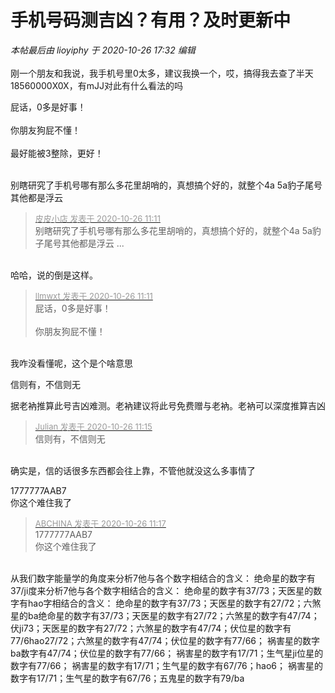 # 手机号码测吉凶？有用？及时更新中


<i class="pstatus"> 本帖最后由 lioyiphy 于 2020-10-26 17:32 编辑 </i><br />
<br />
刚一个朋友和我说，我手机号里0太多，建议我换一个，哎，搞得我去查了半天18560000X0X，有mJJ对此有什么看法的吗

屁话，0多是好事！<br />
<br />
你朋友狗屁不懂！<br />
<br />
最好能被3整除，更好！<br />
<br />
<img src="static/image/smiley/default/lol.gif" smilieid="12" border="0" alt="" /><img src="static/image/smiley/default/lol.gif" smilieid="12" border="0" alt="" /><img src="static/image/smiley/default/lol.gif" smilieid="12" border="0" alt="" />

别瞎研究了手机号哪有那么多花里胡哨的，真想搞个好的，就整个4a 5a豹子尾号其他都是浮云<img id="aimg_vOItO" onclick="zoom(this, this.src, 0, 0, 0)" class="zoom" src="https://cdn.jsdelivr.net/gh/hishis/forum-master/public/images/patch.gif" onmouseover="img_onmouseoverfunc(this)" onload="thumbImg(this)" border="0" alt="" />

<div class="quote"><blockquote><font size="2"><a href="https://www.hostloc.com/forum.php?mod=redirect&amp;goto=findpost&amp;pid=9353088&amp;ptid=758507" target="_blank"><font color="#999999">皮皮小店 发表于 2020-10-26 11:11</font></a></font><br />
别瞎研究了手机号哪有那么多花里胡哨的，真想搞个好的，就整个4a 5a豹子尾号其他都是浮云 ...</blockquote></div><br />
哈哈，说的倒是这样。

<div class="quote"><blockquote><font size="2"><a href="https://www.hostloc.com/forum.php?mod=redirect&amp;goto=findpost&amp;pid=9353084&amp;ptid=758507" target="_blank"><font color="#999999">llmwxt 发表于 2020-10-26 11:11</font></a></font><br />
屁话，0多是好事！<br />
<br />
你朋友狗屁不懂！</blockquote></div><br />
我咋没看懂呢，这个是个啥意思

信则有，不信则无

据老衲推算此号吉凶难测。老衲建议将此号免费赠与老衲。老衲可以深度推算吉凶

<div class="quote"><blockquote><font size="2"><a href="https://www.hostloc.com/forum.php?mod=redirect&amp;goto=findpost&amp;pid=9353115&amp;ptid=758507" target="_blank"><font color="#999999">Julian 发表于 2020-10-26 11:15</font></a></font><br />
信则有，不信则无</blockquote></div><br />
确实是，信的话很多东西都会往上靠，不管他就没这么多事情了

1777777AAB7 <img src="static/image/smiley/yct/008.gif" smilieid="39" border="0" alt="" /><br />
你这个难住我了

<div class="quote"><blockquote><font size="2"><a href="https://www.hostloc.com/forum.php?mod=redirect&amp;goto=findpost&amp;pid=9353131&amp;ptid=758507" target="_blank"><font color="#999999">ABCHINA 发表于 2020-10-26 11:17</font></a></font><br />
1777777AAB7 <br />
你这个难住我了</blockquote></div><br />
从我们数字能量学的角度来分析7他与各个数字相结合的含义： 绝命星的数字有37/ji度来分析7他与各个数字相结合的含义： 绝命星的数字有37/73；天医星的数字有hao字相结合的含义： 绝命星的数字有37/73；天医星的数字有27/72；六煞星的ba绝命星的数字有37/73；天医星的数字有27/72；六煞星的数字有47/74；伏ji73；天医星的数字有27/72；六煞星的数字有47/74；伏位星的数字有77/6hao27/72；六煞星的数字有47/74；伏位星的数字有77/66； 祸害星的数字ba数字有47/74；伏位星的数字有77/66； 祸害星的数字有17/71；生气星ji位星的数字有77/66； 祸害星的数字有17/71；生气星的数字有67/76；hao6； 祸害星的数字有17/71；生气星的数字有67/76；五鬼星的数字有79/ba
